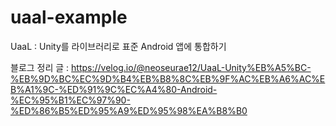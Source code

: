 # uaal-example
UaaL : Unity를 라이브러리로 표준 Android 앱에 통합하기

블로그 정리 글 : https://velog.io/@neoseurae12/UaaL-Unity%EB%A5%BC-%EB%9D%BC%EC%9D%B4%EB%B8%8C%EB%9F%AC%EB%A6%AC%EB%A1%9C-%ED%91%9C%EC%A4%80-Android-%EC%95%B1%EC%97%90-%ED%86%B5%ED%95%A9%ED%95%98%EA%B8%B0
